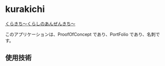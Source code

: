 # kurakichi

[くらきち〜くらしのあんぜんきち〜](https://www.kurakichi.org)

このアプリケーションは、ProofOfConcept であり、PortFolio であり、名刺です。

## 使用技術
